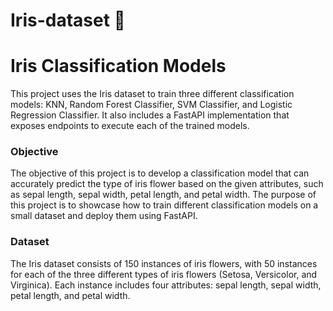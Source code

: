 # Iris-dataset 💐

# Iris Classification Models
This project uses the Iris dataset to train three different classification models: KNN, Random Forest Classifier, SVM Classifier, and Logistic Regression Classifier. It also includes a FastAPI implementation that exposes endpoints to execute each of the trained models.

 ### Objective 
 The objective of this project is to develop a classification model that can accurately predict the type of iris flower based on the given attributes, such as sepal length, sepal width, petal length, and petal width. The purpose of this project is to showcase how to train different classification models on a small dataset and deploy them using FastAPI.

### Dataset
The Iris dataset consists of 150 instances of iris flowers, with 50 instances for each of the three different types of iris flowers (Setosa, Versicolor, and Virginica). Each instance includes four attributes: sepal length, sepal width, petal length, and petal width.
